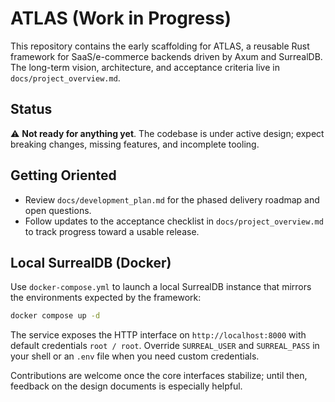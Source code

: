 # ATLAS (Work in Progress)

This repository contains the early scaffolding for ATLAS, a reusable Rust framework for SaaS/e-commerce backends driven by Axum and SurrealDB. The long-term vision, architecture, and acceptance criteria live in `docs/project_overview.md`.

## Status

⚠️ **Not ready for anything yet**. The codebase is under active design; expect breaking changes, missing features, and incomplete tooling.

## Getting Oriented

- Review `docs/development_plan.md` for the phased delivery roadmap and open questions.
- Follow updates to the acceptance checklist in `docs/project_overview.md` to track progress toward a usable release.


## Local SurrealDB (Docker)

Use `docker-compose.yml` to launch a local SurrealDB instance that mirrors the environments expected by the framework:

```bash
docker compose up -d
```

The service exposes the HTTP interface on `http://localhost:8000` with default credentials `root / root`. Override `SURREAL_USER` and `SURREAL_PASS` in your shell or an `.env` file when you need custom credentials.

Contributions are welcome once the core interfaces stabilize; until then, feedback on the design documents is especially helpful.
